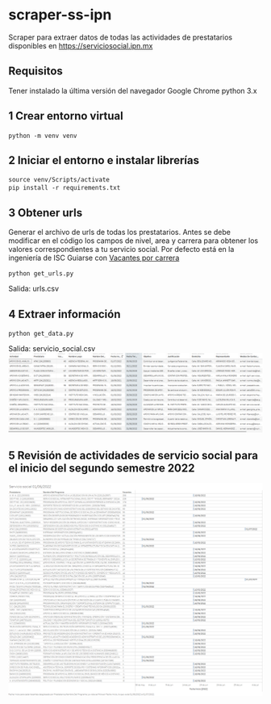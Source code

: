 # scraper-ss-ipn
Scraper para extraer datos de todas las actividades de prestatarios disponibles en https://serviciosocial.ipn.mx

## Requisitos
Tener instalado la última versión del navegador Google Chrome
python 3.x

## 1 Crear entorno virtual
```
python -m venv venv
```

## 2 Iniciar el entorno e instalar librerías
```
source venv/Scripts/activate
pip install -r requirements.txt
```

## 3 Obtener urls 
Generar el archivo de urls de todas los prestatarios. Antes se debe modificar en el código los campos de nivel, area y carrera para obtener los valores correspondientes a tu servicio social. Por defecto está en la ingeniería de ISC Guiarse con [Vacantes por carrera](https://serviciosocial.ipn.mx/infoServSoc/InfoServSocListaPerfiles.do)

```
python get_urls.py
```
Salida: urls.csv

## 4 Extraer información
```
python get_data.py 
```
Salida: servicio_social.csv
![alt tabla con datos de prestatarios](https://github.com/NicolasSaG/scraper-ss-ipn/blob/main/images/datos.PNG)


## 5 Revisión de actividades de servicio social para el inicio del segundo semestre 2022
![alt analisis tableau](https://github.com/NicolasSaG/scraper-ss-ipn/blob/main/images/sevicio_social_2do_semestre_2022.png)
